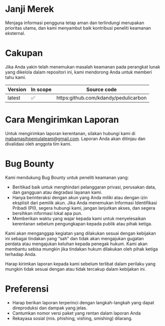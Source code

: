 # Janji Merek

Menjaga informasi pengguna tetap aman dan terlindungi merupakan prioritas utama, dan kami menyambut baik kontribusi peneliti keamanan eksternal.

# Cakupan

Jika Anda yakin telah menemukan masalah keamanan pada perangkat lunak yang dikelola dalam repositori ini, kami mendorong Anda untuk memberi tahu kami.

| Version | In scope | Source code |
| ------- | -------- | ----------- |
| latest  |   ✅    | https:github.com/kdandy/pedulicarbon |

# Cara Mengirimkan Laporan

Untuk mengirimkan laporan kerentanan, silakan hubungi kami di mabamasihpemulateam@gmail.com. Laporan Anda akan ditinjau dan divalidasi oleh anggota tim kami.

# Bug Bounty

Kami mendukung Bug Bounty untuk peneliti keamanan yang:

* Beritikad baik untuk menghindari pelanggaran privasi, perusakan data, dan gangguan atau degradasi layanan kami.
* Hanya berinteraksi dengan akun yang Anda miliki atau dengan izin eksplisit dari pemilik akun. Jika Anda menemukan Informasi Identifikasi Pribadi (PII), segera hubungi kami, jangan lanjutkan akses, dan segera bersihkan informasi lokal apa pun.
* Memberikan waktu yang wajar kepada kami untuk menyelesaikan kerentanan sebelum pengungkapan kepada publik atau pihak ketiga.

Kami akan menganggap kegiatan yang dilakukan sesuai dengan kebijakan ini sebagai tindakan yang “sah” dan tidak akan mengajukan gugatan perdata atau mengajukan keluhan kepada penegak hukum. Kami akan membantu sebisa mungkin jika tindakan hukum dilakukan oleh pihak ketiga terhadap Anda.

Harap kirimkan laporan kepada kami sebelum terlibat dalam perilaku yang mungkin tidak sesuai dengan atau tidak tercakup dalam kebijakan ini.

# Preferensi

* Harap berikan laporan terperinci dengan langkah-langkah yang dapat direproduksi dan dampak yang jelas.
* Cantumkan nomor versi paket yang rentan dalam laporan Anda
* Rekayasa sosial (mis. phishing, vishing, smishing) dilarang.

